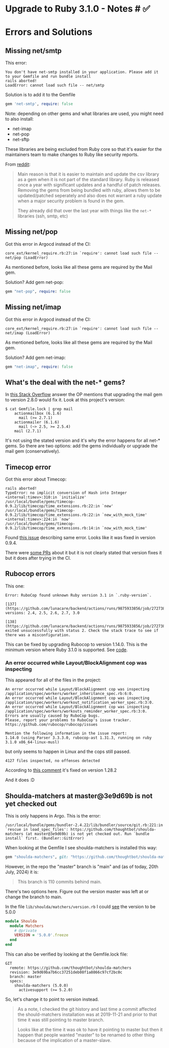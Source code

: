 # Upgrade to Ruby 3.1.0 - Notes # ✅

# Errors and Solutions

## Missing net/smtp

This error:
```
You don't have net-smtp installed in your application. Please add it to your Gemfile and run bundle install
rails aborted!
LoadError: cannot load such file -- net/smtp
```

Solution is to add it to the Gemfile
```ruby
gem 'net-smtp', require: false
```

Note: depending on other gems and what libraries are used, you might need to also install:

- net-imap
- net-pop
- net-sftp

These libraries are being excluded from Ruby core so that it's easier for the maintainers team to make changes to Ruby like security reports.

From [reddit](https://www.reddit.com/r/ruby/comments/1d7xn3q/comment/l72dpa3/):
> Main reason is that it is easier to maintain and update the csv library as a gem when it is not part of the standard library. Ruby is released once a year with significant updates and a handful of patch releases. Removing the gems from being bundled with ruby, allows them to be updated/patched seperately and also does not warrant a ruby update when a major security problem is found in the gem.
>
> They already did that over the last year with things like the `net-*` libraries (ssh, smtp, etc)

## Missing net/pop

Got this error in Argocd instead of the CI:
```
core_ext/kernel_require.rb:27:in `require': cannot load such file -- net/pop (LoadError)
```

As mentioned before, looks like all these gems are required by the Mail gem.

Solution? Add gem net-pop:
```ruby
gem "net-pop", require: false
```

## Missing net/imap

Got this error in Argocd instead of the CI:
```
core_ext/kernel_require.rb:27:in `require': cannot load such file -- net/imap (LoadError)
```

As mentioned before, looks like all these gems are required by the Mail gem.

Solution? Add gem net-imap:
```ruby
gem "net-imap", require: false
```

## What's the deal with the net-* gems?

In [this Stack Overflow](https://stackoverflow.com/a/70500221/1407371) answer the OP mentions that upgrading the mail gem to version 2.8.0 would fix it. Look at this project's version:

```
$ cat Gemfile.lock | grep mail
    actionmailbox (6.1.6)
      mail (>= 2.7.1)
    actionmailer (6.1.6)
      mail (~> 2.5, >= 2.5.4)
    mail (2.7.1)
```

It's not using the stated version and it's why the error happens for all net-* gems. So there are two options: add the gems individually or upgrade the mail gem (conservatively).

## Timecop error

Got this error about Timecop:
```
rails aborted!
TypeError: no implicit conversion of Hash into Integer
<internal:timev>:310:in `initialize'
/usr/local/bundle/gems/timecop-0.9.2/lib/timecop/time_extensions.rb:22:in `new'
/usr/local/bundle/gems/timecop-0.9.2/lib/timecop/time_extensions.rb:22:in `new_with_mock_time'
<internal:timev>:224:in `now'
/usr/local/bundle/gems/timecop-0.9.2/lib/timecop/time_extensions.rb:14:in `now_with_mock_time'
```

Found [this issue](https://github.com/travisjeffery/timecop/issues/372) describing same error. Looks like it was fixed in version 0.9.4.

There were [some PRs](https://github.com/travisjeffery/timecop/pull/279) about it but it is not clearly stated that version fixes it but it does after trying in the CI.

## Rubocop errors

This one:
```
Error: RuboCop found unknown Ruby version 3.1 in `.ruby-version`.

[137](https://github.com/lunacare/backend/actions/runs/9875933856/job/27273893482#step:4:138)Supported versions: 2.4, 2.5, 2.6, 2.7, 3.0

[138](https://github.com/lunacare/backend/actions/runs/9875933856/job/27273893482#step:4:139)RuboCop exited unsuccessfully with status 2. Check the stack trace to see if there was a misconfiguration.
```

This can be fixed by upgrading Rubocop to version 1.14.0. This is the minimum version where Ruby 3.1.0 is supported. See [code](https://github.com/rubocop/rubocop/blob/v1.14.0/lib/rubocop/target_ruby.rb#L7).

### An error occurred while Layout/BlockAlignment cop was inspecting

This appeared for all of the files in the project:
```
An error occurred while Layout/BlockAlignment cop was inspecting /application/spec/workers/worker_inheritance_spec.rb:6:0.
An error occurred while Layout/BlockAlignment cop was inspecting /application/spec/workers/workout_notification_worker_spec.rb:3:0.
An error occurred while Layout/BlockAlignment cop was inspecting /application/spec/workers/workouts_reminder_worker_spec.rb:3:0.
Errors are usually caused by RuboCop bugs.
Please, report your problems to RuboCop's issue tracker.
https://github.com/rubocop/rubocop/issues

Mention the following information in the issue report:
1.14.0 (using Parser 3.3.3.0, rubocop-ast 1.31.3, running on ruby 3.1.0 x86_64-linux-musl)
```

but only seems to happen in Linux and the cops still passed.
```
4127 files inspected, no offenses detected
```

According to [this comment](https://github.com/rubocop/rubocop/issues/10599#issuecomment-1116276917) it's fixed on version 1.28.2

And it does :D

## Shoulda-matchers at master@3e9d69b is not yet checked out

This is only happens in Argo. This is the error:
```
/usr/local/bundle/gems/bundler-2.4.22/lib/bundler/source/git.rb:221:in `rescue in load_spec_files': https://github.com/thoughtbot/shoulda-matchers (at master@3e9d69b) is not yet checked out. Run `bundle install` first. (Bundler::GitError)
```

When looking at the Gemfile I see shoulda-matchers is installed this way:
```ruby
gem "shoulda-matchers", git: "https://github.com/thoughtbot/shoulda-matchers", branch: "master"
```

However, in the repo the "master" branch is "main" and (as of today, 20th July, 2024) it is:
> This branch is 110 commits behind main.

There's two options here. Figure out the version master was left at or change the branch to main.

In the file `lib/shoulda/matchers/version.rb` I could [see](https://github.com/thoughtbot/shoulda-matchers/blob/master/lib/shoulda/matchers/version.rb) the version to be 5.0.0
```ruby
module Shoulda
  module Matchers
    # @private
    VERSION = '5.0.0'.freeze
  end
end
```

This can also be verified by looking at the Gemfile.lock file:
```
GIT
  remote: https://github.com/thoughtbot/shoulda-matchers
  revision: 3e9d69ba7b6cc37251deb08f1a8866c97cf2bc0c
  branch: master
  specs:
    shoulda-matchers (5.0.0)
      activesupport (>= 5.2.0)
```

So, let's change it to point to version instead.

> As a note, I checked the git history and last time a commit affected the should-matchers installation was at 2019-11-21 and prior to that time it was still pointing to master branch.
>
> Looks like at the time it was ok to have it pointing to master but then it happen that people wanted "master" to be renamed to other thing because of the implication of a master-slave.